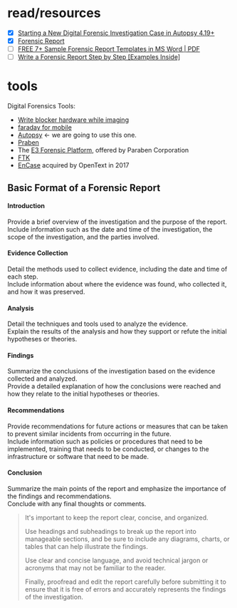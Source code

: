# read/resources
- [x] [Starting a New Digital Forensic Investigation Case in Autopsy 4.19+](https://www.youtube.com/watch?v=fEqx0MeCCHg&t=123s)
- [x] [Forensic Report](https://online.fliphtml5.com/rllbc/zdmn/#p=1)
- [ ] [FREE 7+ Sample Forensic Report Templates in MS Word | PDF](https://www.sampletemplates.com/business-templates/forensic-report.html#google_vignette)
- [ ] [Write a Forensic Report Step by Step [Examples Inside]](https://www.salvationdata.com/work-tips/write-a-forensic-report/)
# tools
Digital Forensics Tools:
- [Write blocker hardware while imaging](https://digitalintelligence.com/store/t/solutions/forensic-imaging/write-blockers) 
- [faraday for mobile](https://godarkbags.com/products/godark-faraday-bags-stop-hacking-and-location-tracking-of-your-cell-phone-and-tablet?variant=42081913766101)
- [Autopsy](https://www.autopsy.com/) <- we are going to use this one.
- [Praben](https://paraben.com/)
- The [E3 Forensic Platform](https://paraben.com/paraben-e3-forensic-platform/), offered by Paraben Corporation
- [FTK](https://www.exterro.com/digital-forensics-software/forensic-toolkit)
- [EnCase](https://www.opentext.com/products/encase-forensic) acquired by OpenText in 2017


## Basic Format of a Forensic Report

#### Introduction
Provide a brief overview of the investigation and the purpose of the report. \
Include information such as the date and time of the investigation, the scope of the investigation, and the parties involved.

#### Evidence Collection
Detail the methods used to collect evidence, including the date and time of each step. \
Include information about where the evidence was found, who collected it, and how it was preserved.

####  Analysis
Detail the techniques and tools used to analyze the evidence. \
Explain the results of the analysis and how they support or refute the initial hypotheses or theories.


#### Findings
Summarize the conclusions of the investigation based on the evidence collected and analyzed. \
Provide a detailed explanation of how the conclusions were reached and how they relate to the initial hypotheses or theories.


#### Recommendations
Provide recommendations for future actions or measures that can be taken to prevent similar incidents from occurring in the future. \
Include information such as policies or procedures that need to be implemented, training that needs to be conducted, or changes to the infrastructure or software that need to be made.

#### Conclusion
Summarize the main points of the report and emphasize the importance of the findings and recommendations. \
Conclude with any final thoughts or comments.

> It's important to keep the report clear, concise, and organized.
>
> Use headings and subheadings to break up the report into manageable sections, and be sure to include any diagrams, charts, or tables that can help illustrate the findings.
>
> Use clear and concise language, and avoid technical jargon or acronyms that may not be familiar to the reader.
>
> Finally, proofread and edit the report carefully before submitting it to ensure that it is free of errors and accurately represents the findings of the investigation.
